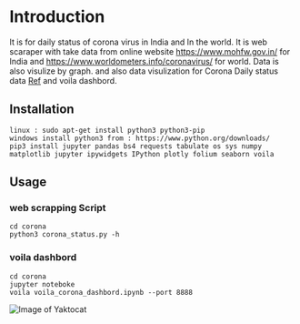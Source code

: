 
# Introduction

It is for daily status of corona virus in India and In the world. It is web scaraper with take data from online website https://www.mohfw.gov.in/ for India and https://www.worldometers.info/coronavirus/ for world. Data is also visulize by graph.
and also data visulization for Corona Daily status data [Ref](https://raw.githubusercontent.com/CSSEGISandData/COVID-19/master/csse_covid_19_data/) and voila dashbord.

## Installation

```
linux : sudo apt-get install python3 python3-pip 
windows install python3 from : https://www.python.org/downloads/
pip3 install jupyter pandas bs4 requests tabulate os sys numpy matplotlib jupyter ipywidgets IPython plotly folium seaborn voila
```

## Usage

### web scrapping Script
```
cd corona
python3 corona_status.py -h
```
### voila dashbord

```
cd corona
jupyter noteboke
voila voila_corona_dashbord.ipynb --port 8888
```

![Image of Yaktocat](https://octodex.github.com/images/yaktocat.png)

